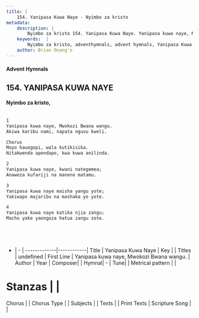 ```yaml
---
title: |
    154. Yanipasa Kuwa Naye - Nyimbo za kristo
metadata:
    description: |
        Nyimbo za kristo 154. Yanipasa Kuwa Naye. Yanipasa kuwa naye, Mwokozi Bwana wangu.  Akiwa karibu nami, napata nguvu kweli.  Chorus Moyo hauogopi, wala kutikisika.  Nitakwenda apendapo, kwa kuwa anilinda.  
    keywords:  |
        Nyimbo za kristo, adventhymnals, advent hymnals, Yanipasa Kuwa Naye, Yanipasa kuwa naye, Mwokozi Bwana wangu. . 
    author: Brian Onang'o
---
```


#### Advent Hymnals
## 154. YANIPASA KUWA NAYE
####  Nyimbo za kristo,

```txt

1
Yanipasa kuwa naye, Mwokozi Bwana wangu. 
Akiwa karibu nami, napata nguvu kweli.

Chorus
Moyo hauogopi, wala kutikisika. 
Nitakwenda apendapo, kwa kuwa anilinda.

2
Yanipasa kuwa naye, kwani nategemea; 
Anaweza kufariji na maneno matamu.

3
Yanipasa kuwa naye maisha yangu yote; 
Yakiwapo majaribu na mashaka yo yote.

4
Yanipasa kuwa naye katika njia zangu; 
Macho yake yaongoza hatua zangu zote.






```

- |   -  |
-------------|------------|
Title | Yanipasa Kuwa Naye |
Key |  |
Titles | undefined |
First Line | Yanipasa kuwa naye, Mwokozi Bwana wangu.  |
Author | 
Year | 
Composer| |
Hymnal|  - |
Tune|  |
Metrical pattern | |
# Stanzas |  |
Chorus |  |
Chorus Type |  |
Subjects | |
Texts |  |
Print Texts | 
Scripture Song |  |
    
